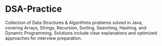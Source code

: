 # DSA-Practice
Collection of Data Structures & Algorithms problems solved in Java, covering Arrays, Strings, Recursion, Sorting, Searching, Hashing, and Dynamic Programming. Solutions include clear explanations and optimized approaches for interview preparation.
